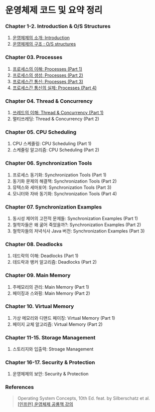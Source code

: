 # 운영체제 코드 및 요약 정리

### Chapter 1-2. Introduction & O/S Structures

1.  [운영체제의 소개: Introduction](https://yonghwankim-dev.tistory.com/186)
2.  [운영체제의 구조 : O/S structures](https://yonghwankim-dev.tistory.com/187)

### Chapter 03. Processes

1.  [프로세스의 이해: Processes (Part 1)](https://yonghwankim-dev.tistory.com/191)
2.  [프로세스의 생성: Processes (Part 2)](https://yonghwankim-dev.tistory.com/192)
3.  [프로세스간 통신: Processes (Part 3)](https://yonghwankim-dev.tistory.com/196)
4.  [프로세스간 통신의 실제: Processes (Part 4)](https://yonghwankim-dev.tistory.com/200)

### Chapter 04. Thread & Concurrency

1.  [쓰레드의 이해: Thread & Concurrency (Part 1)](https://yonghwankim-dev.tistory.com/203)
2.  멀티쓰레딩: Thread & Concurrency (Part 2)

### Chapter 05. CPU Scheduling

1.  CPU 스케줄링: CPU Scheduling (Part 1)
2.  스케줄링 알고리즘: CPU Scheduling (Part 2)

### Chapter 06. Synchronization Tools

1.  프로세스 동기화: Synchronization Tools (Part 1)
2.  동기화 문제의 해결책: Synchronization Tools (Part 2)
3.  뮤텍스와 세마포어: Synchronization Tools (Part 3)
4.  모니터와 자바 동기화: Synchronization Tools (Part 4)

### Chapter 07. Synchronization Examples

1.  동시성 제어의 고전적 문제들: Synchronization Examples (Part 1)
2.  철학자들은 왜 굶어 죽었을까?: Synchronization Examples (Part 2)
3.  철학자들의 저녁식사 Java 버전: Synchronization Examples (Part 3) 

### Chapter 08. Deadlocks

1.  데드락의 이해: Deadlocks (Part 1)
2.  데드락과 뱅커 알고리즘: Deadlocks (Part 2)

### Chapter 09. Main Memory

1.  주메모리의 관리: Main Memory (Part 1)
2.  페이징과 스와핑: Main Memory (Part 2)

### Chapter 10. Virtual Memory

1.  가상 메모리와 디맨드 페이징: Virtual Memory (Part 1)
2.  페이지 교체 알고리즘: Virtual Memory (Part 2)

### Chapter 11-15. Storage Management

1.  스토리지와 입출력: Stroage Management

### Chapter 16-17. Security & Protection

1.  운영체제의 보안: Security & Protection

### References
> Operating System Concepts, 10th Ed. feat. by Silberschatz et al.  
> [\[인프런\] 운영체제 공룡책 강의](https://www.inflearn.com/course/%EC%9A%B4%EC%98%81%EC%B2%B4%EC%A0%9C-%EA%B3%B5%EB%A3%A1%EC%B1%85-%EC%A0%84%EA%B3%B5%EA%B0%95%EC%9D%98/dashboard)
